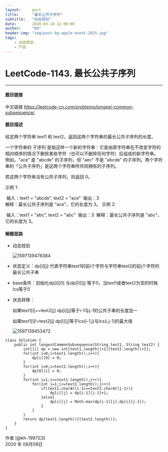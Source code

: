 ```yaml
---
layout:     post
title:      "最长公共子序列"
subtitle:   "动态规划"
date:       2020-03-10 12:00:00
author:     "KH"
header-img: "img/post-bg-apple-event-2015.jpg"
tags:
    - 动态规划
    - 产品
---
```



# LeetCode-1143. 最长公共子序列

------
#### 题目链接

中文链接 https://leetcode-cn.com/problems/longest-common-subsequence/

#### 题目描述

给定两个字符串 text1 和 text2，返回这两个字符串的最长公共子序列的长度。

一个字符串的 子序列 是指这样一个新的字符串：它是由原字符串在不改变字符的相对顺序的情况下删除某些字符（也可以不删除任何字符）后组成的新字符串。
例如，"ace" 是 "abcde" 的子序列，但 "aec" 不是 "abcde" 的子序列。两个字符串的「公共子序列」是这两个字符串所共同拥有的子序列。

若这两个字符串没有公共子序列，则返回 0。

示例 1:

​	输入：text1 = "abcde", text2 = "ace" 
​	输出：3  
​	解释：最长公共子序列是 "ace"，它的长度为 3。
示例 2:

​	输入：text1 = "abc", text2 = "abc"
​	输出：3
​	解释：最长公共子序列是 "abc"，它的长度为 3。

#### 解题思路

- 动态规划 

  ![1597139478384](C:\Users\86187\AppData\Roaming\Typora\typora-user-images\1597139478384.png)

- 状态定义：dp[i][j]  代表字符串text1的前i个字符与字符串text2的前j个字符的最长公共子串

- base条件：初始化dp[i][0] 与dp[0][j] 等于0，当text1或者text2为空的时候lcs等于0

- 状态转移：

  如果text1[i]==text2[j] dp[i][j]等于i-1与j-1的公共子串的长度加一

  如果text1[i]!=text2[j] dp[i][j]等于lcs(i-1,j)与lcs(i,j-1)的最大值

  ![1597139453472](C:\Users\86187\AppData\Roaming\Typora\typora-user-images\1597139453472.png)

```
class Solution {
    public int longestCommonSubsequence(String text1, String text2) {
        int[][] dp = new int[text1.length()+1][text2.length()+1];
        for(int i=0;i<text1.length();i++){
            dp[i][0] = 0;
        }
        for(int i=0;i<text2.length();i++){
            dp[0][i] = 0;
        }
        for(int i=1;i<=text1.length();i++){
            for(int j=1;j<=text2.length();j++){
                if(text1.charAt(i-1)==text2.charAt(j-1)){
                    dp[i][j] = dp[i-1][j-1]+1;
                }else{
                    dp[i][j] = Math.max(dp[i-1][j],dp[i][j-1]);
                }
            }
        }
        return dp[text1.length()][text2.length()];
    }
}
```

作者 [@kh-1997][3]     
2020 年 08月08日    